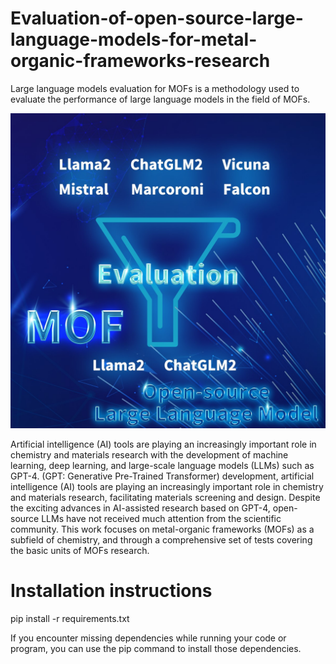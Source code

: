 # Evaluation-of-open-source-large-language-models-for-metal-organic-frameworks-research
Large language models evaluation for MOFs is a methodology used to evaluate the performance of large language models in the field of MOFs.

<img src="https://github.com/MontageBai/Evaluation-of-open-source-large-language-models-for-metal-organic-frameworks-research/blob/9ce02e982364bd2d16206b1390b8939ae5dc49ac/Evaluation%20of%20open-source%20large%20language%20models%20for%20metal-organic%20frameworks%20research.jpg" alt="drawing" width="600"/>

Artificial intelligence (AI) tools are playing an increasingly important role in chemistry and materials research with the development of machine learning, deep learning, and large-scale language models (LLMs) such as GPT-4. (GPT: Generative Pre-Trained Transformer) development, artificial intelligence (AI) tools are playing an increasingly important role in chemistry and materials research, facilitating materials screening and design. Despite the exciting advances in AI-assisted research based on GPT-4, open-source LLMs have not received much attention from the scientific community. This work focuses on metal-organic frameworks (MOFs) as a subfield of chemistry, and through a comprehensive set of tests covering the basic units of MOFs research.

# Installation instructions

pip install -r requirements.txt

If you encounter missing dependencies while running your code or program, you can use the pip command to install those dependencies.
